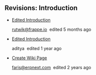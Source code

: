 ## Revisions: Introduction

*   [Edited Introduction](https://frappecloud.com/compare?wiki_page=introduction&&compare=d786e01052)
    
    rutwik@frappe.io  edited 5 months ago
    

*   [Edited Introduction](https://frappecloud.com/compare?wiki_page=introduction&&compare=ebd3918882)
    
    aditya  edited 1 year ago
    

*   [Create Wiki Page](https://frappecloud.com/compare?wiki_page=introduction&&compare=2b1b20af5e)
    
    faris@erpnext.com  edited 2 years ago